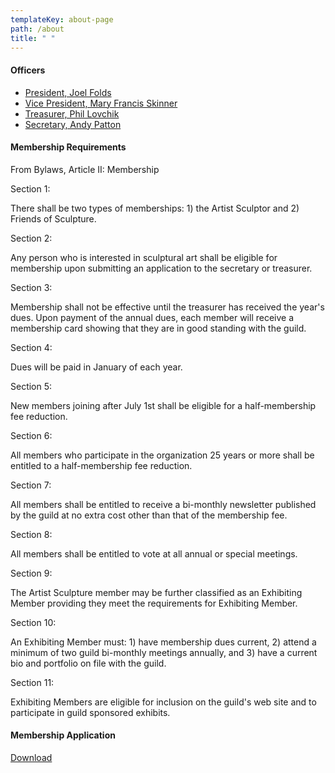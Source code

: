 ```yaml
---
templateKey: about-page
path: /about
title: " "
---
```

<div class="">
  <h4>Officers</h4>
  <ul>
    <li><a href="mailto:jkfolds@swbell.net">President, Joel Folds</a></li>
    <li><a href="mailto:sculptiowa@gmail.com">Vice President, Mary Francis Skinner</a></li>
    <li><a href="mailto:plovchik@yahoo.com">Treasurer, Phil Lovchik</a></li>
    <li><a href="mailto:apstands@yahoo.com">Secretary, Andy Patton</a></li>
  </ul>
  <h4>Membership Requirements</h4>
  <p>
From Bylaws, Article II: Membership

Section 1:

There shall be two types of memberships: 1) the Artist Sculptor and 2) Friends of Sculpture.

Section 2:

Any person who is interested in sculptural art shall be eligible for membership upon submitting an application to the secretary or treasurer.

Section 3:

Membership shall not be effective until the treasurer has received the year's dues. Upon payment of the annual dues, each member will receive a membership card showing that they are in good standing with the guild.

Section 4:

Dues will be paid in January of each year.

Section 5:

New members joining after July 1st shall be eligible for a half-membership fee reduction.

Section 6:

All members who participate in the organization 25 years or more shall be entitled to a half-membership fee reduction.

Section 7:

All members shall be entitled to receive a bi-monthly newsletter published by the guild at no extra cost other than that of the membership fee.

Section 8:

All members shall be entitled to vote at all annual or special meetings.

Section 9:

The Artist Sculpture member may be further classified as an Exhibiting Member providing they meet the requirements for Exhibiting Member.

Section 10:

An Exhibiting Member must: 1) have membership dues current, 2) attend a minimum of two guild bi-monthly meetings annually, and 3) have a current bio and portfolio on file with the guild.

Section 11:

Exhibiting Members are eligible for inclusion on the guild's web site and to participate in guild sponsored exhibits. 
  </p>
  <h4>Membership Application</h4>
  <a download href="/">Download</a>

</div>